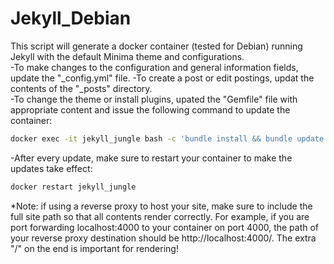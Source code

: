 # Jekyll_Debian

This script will generate a docker container (tested for Debian) running Jekyll with the default Minima theme and configurations.  
-To make changes to the configuration and general information fields, update the "_config.yml" file.
-To create a post or edit postings, updat the contents of the "_posts" directory.  
-To change the theme or install plugins, upated the "Gemfile" file with appropriate content and issue the following command to update the container:  
```bash
docker exec -it jekyll_jungle bash -c 'bundle install && bundle update'
```
-After every update, make sure to restart your container to make the updates take effect:
```bash
docker restart jekyll_jungle
```

*Note: if using a reverse proxy to host your site, make sure to include the full site path so that all contents render correctly. For example, if you are port forwarding localhost:4000 to your container on port 4000, the path of your reverse proxy destination should be http://localhost:4000/. The extra "/" on the end is important for rendering!  

